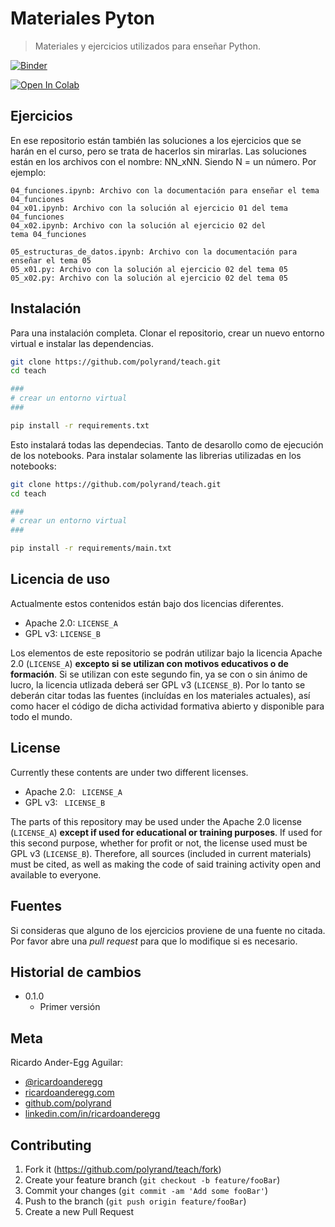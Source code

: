 # Materiales Pyton

> Materiales y ejercicios utilizados para enseñar Python.

[![Binder](https://mybinder.org/badge_logo.svg)](https://mybinder.org/v2/gh/polyrand/teach/HEAD)

[![Open In Colab](https://colab.research.google.com/assets/colab-badge.svg)](https://colab.research.google.com/github/polyrand/teach/)

## Ejercicios

En ese repositorio están también las soluciones a los ejercicios que se harán en el curso, pero se trata de hacerlos sin mirarlas. Las soluciones están en los archivos con el nombre: NN_xNN. Siendo N = un número. Por ejemplo:

```
04_funciones.ipynb: Archivo con la documentación para enseñar el tema 04_funciones
04_x01.ipynb: Archivo con la solución al ejercicio 01 del tema 04_funciones
04_x02.ipynb: Archivo con la solución al ejercicio 02 del tema 04_funciones

05_estructuras_de_datos.ipynb: Archivo con la documentación para enseñar el tema 05
05_x01.py: Archivo con la solución al ejercicio 02 del tema 05
05_x02.py: Archivo con la solución al ejercicio 02 del tema 05
```

## Instalación

Para una instalación completa. Clonar el repositorio, crear un nuevo entorno virtual e instalar las dependencias.

```sh
git clone https://github.com/polyrand/teach.git
cd teach

###
# crear un entorno virtual
###

pip install -r requirements.txt
```

Esto instalará todas las dependecias. Tanto de desarollo como de ejecución de los notebooks. Para instalar solamente las librerias utilizadas en los notebooks:

```sh
git clone https://github.com/polyrand/teach.git
cd teach

###
# crear un entorno virtual
###

pip install -r requirements/main.txt
```

## Licencia de uso

Actualmente estos contenidos están bajo dos licencias diferentes.

* Apache 2.0: ``LICENSE_A``
* GPL v3: ``LICENSE_B``

Los elementos de este repositorio se podrán utilizar bajo la licencia Apache 2.0 (`LICENSE_A`) **excepto si se utilizan con motivos educativos o de formación**. Si se utilizan con este segundo fin, ya se con o sin ánimo de lucro, la licencia utlizada deberá ser GPL v3 (`LICENSE_B`). Por lo tanto se deberán citar todas las fuentes (incluídas en los materiales actuales), así como hacer el código de dicha actividad formativa abierto y disponible para todo el mundo.

## License

Currently these contents are under two different licenses.

* Apache 2.0: `` LICENSE_A``
* GPL v3: `` LICENSE_B``

The parts of this repository may be used under the Apache 2.0 license (`LICENSE_A`) **except if used for educational or training purposes**. If used for this second purpose, whether for profit or not, the license used must be GPL v3 (`LICENSE_B`). Therefore, all sources (included in current materials) must be cited, as well as making the code of said training activity open and available to everyone.

## Fuentes

Si consideras que alguno de los ejercicios proviene de una fuente no citada. Por favor abre una *pull request* para que lo modifique si es necesario.

## Historial de cambios

* 0.1.0
    * Primer versión

## Meta

Ricardo Ander-Egg Aguilar:

* [@ricardoanderegg](https://twitter.com/ricardoanderegg)
* [ricardoanderegg.com](http://ricardoanderegg.com/)
* [github.com/polyrand](https://github.com/polyrand/)
* [linkedin.com/in/ricardoanderegg](http://linkedin.com/in/ricardoanderegg)

## Contributing

1. Fork it (<https://github.com/polyrand/teach/fork>)
2. Create your feature branch (`git checkout -b feature/fooBar`)
3. Commit your changes (`git commit -am 'Add some fooBar'`)
4. Push to the branch (`git push origin feature/fooBar`)
5. Create a new Pull Request

